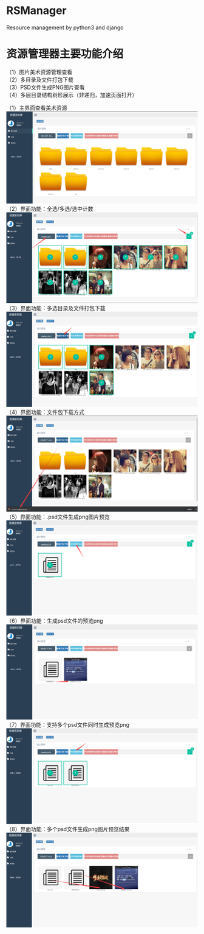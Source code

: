 # RSManager
Resource management by python3 and django

# 资源管理器主要功能介绍
（1）图片美术资源管理查看  
（2）多目录及文件打包下载  
（3）PSD文件生成PNG图片查看  
（4）多层目录结构树形展示（非递归，加速页面打开）  

（1）主界面查看美术资源  
![img](https://github.com/tianzhenmoli/RSManager/blob/master/web/static/img/1.png)  
（2）界面功能：全选/多选/选中计数
![img](https://github.com/tianzhenmoli/RSManager/blob/master/web/static/img/2.png)
（3）界面功能：多选目录及文件打包下载
![img](https://github.com/tianzhenmoli/RSManager/blob/master/web/static/img/3.png)
（4）界面功能：文件包下载方式
![img](https://github.com/tianzhenmoli/RSManager/blob/master/web/static/img/4.png)
（5）界面功能：.psd文件生成png图片预览
![img](https://github.com/tianzhenmoli/RSManager/blob/master/web/static/img/5.png)
（6）界面功能：生成psd文件的预览png
![img](https://github.com/tianzhenmoli/RSManager/blob/master/web/static/img/6.png)
（7）界面功能：支持多个psd文件同时生成预览png
![img](https://github.com/tianzhenmoli/RSManager/blob/master/web/static/img/7.png)
（8）界面功能：多个psd文件生成png图片预览结果
![img](https://github.com/tianzhenmoli/RSManager/blob/master/web/static/img/8.png)



